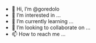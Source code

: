 - 👋 Hi, I’m @goredolo
- 👀 I’m interested in ...
- 🌱 I’m currently learning ...
- 💞️ I’m looking to collaborate on ...
- 📫 How to reach me ...

<!---
goredolo/goredolo is a ✨ special ✨ repository because its `README.md` (this file) appears on your GitHub profile.
You can click the Preview link to take a look at your changes.
--->
